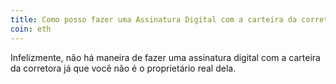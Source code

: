 ```yaml
---
title: Como posso fazer uma Assinatura Digital com a carteira da corretora?
coin: eth
---
```


Infelizmente, não há maneira de fazer uma assinatura digital com a carteira da corretora já que você não é o proprietário real dela.
